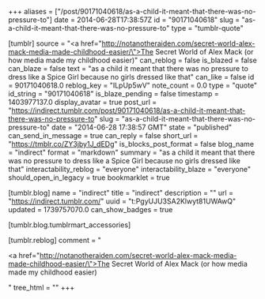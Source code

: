 +++
aliases = ["/post/90171040618/as-a-child-it-meant-that-there-was-no-pressure-to"]
date = 2014-06-28T17:38:57Z
id = "90171040618"
slug = "as-a-child-it-meant-that-there-was-no-pressure-to"
type = "tumblr-quote"

[tumblr]
source = "<a href=\"http://notanotheraiden.com/secret-world-alex-mack-media-made-childhood-easier/\">The Secret World of Alex Mack (or how media made my childhood easier)</a>"
can_reblog = false
is_blazed = false
can_blaze = false
text = "as a child it meant that there was no pressure to dress like a Spice Girl because no girls dressed like that"
can_like = false
id = 90171040618.0
reblog_key = "ILpUp5wV"
note_count = 0.0
type = "quote"
id_string = "90171040618"
is_blaze_pending = false
timestamp = 1403977137.0
display_avatar = true
post_url = "https://indirect.tumblr.com/post/90171040618/as-a-child-it-meant-that-there-was-no-pressure-to"
slug = "as-a-child-it-meant-that-there-was-no-pressure-to"
date = "2014-06-28 17:38:57 GMT"
state = "published"
can_send_in_message = true
can_reply = false
short_url = "https://tmblr.co/ZY3jby1J_dEDg"
is_blocks_post_format = false
blog_name = "indirect"
format = "markdown"
summary = "as a child it meant that there was no pressure to dress like a Spice Girl because no girls dressed like that"
interactability_reblog = "everyone"
interactability_blaze = "everyone"
should_open_in_legacy = true
bookmarklet = true

[tumblr.blog]
name = "indirect"
title = "indirect"
description = ""
url = "https://indirect.tumblr.com/"
uuid = "t:PgyUJU3SA2Klwyt81UWAwQ"
updated = 1739757070.0
can_show_badges = true

[tumblr.blog.tumblrmart_accessories]

[tumblr.reblog]
comment = "<p><a href=\"http://notanotheraiden.com/secret-world-alex-mack-media-made-childhood-easier/\">The Secret World of Alex Mack (or how media made my childhood easier)</a></p>"
tree_html = ""
+++
